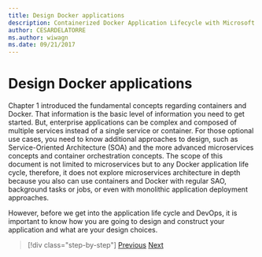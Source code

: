 ```yaml
---
title: Design Docker applications
description: Containerized Docker Application Lifecycle with Microsoft Platform and Tools
author: CESARDELATORRE
ms.author: wiwagn
ms.date: 09/21/2017
---
```

# Design Docker applications

Chapter 1 introduced the fundamental concepts regarding containers and Docker. That information is the basic level of information you need to get started. But, enterprise applications can be complex and composed of multiple services instead of a single service or container. For those optional use cases, you need to know additional approaches to design, such as Service-Oriented Architecture (SOA) and the more advanced microservices concepts and container orchestration concepts. The scope of this document is not limited to microservices but to any Docker application life cycle, therefore, it does not explore microservices architecture in depth because you also can use containers and Docker with regular SAO, background tasks or jobs, or even with monolithic application deployment approaches.

However, before we get into the application life cycle and DevOps, it is important to know how you are going to design and construct your application and what are your design choices.


>[!div class="step-by-step"]
[Previous](index.md)
[Next](common-container-design-principles.md)
